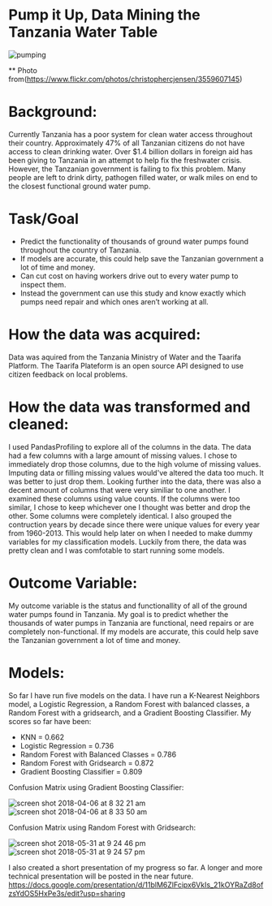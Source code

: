 # Pump it Up, Data Mining the Tanzania Water Table

![pumping](https://user-images.githubusercontent.com/35437820/38469963-9c9f9da4-3b2a-11e8-8e20-78438207577d.jpg)

** Photo from(https://www.flickr.com/photos/christophercjensen/3559607145)

# Background:

Currently Tanzania has a poor system for clean water access throughout their country. Approximately 47% of all Tanzanian citizens do not have access to clean drinking water. Over $1.4 billion dollars in foreign aid has been giving to Tanzania in an attempt to help fix the freshwater crisis. However, the Tanzanian government is failing to fix this problem. Many people are left to drink dirty, pathogen filled water, or walk miles on end to the closest functional ground water pump. 

# Task/Goal

- Predict the functionality of thousands of ground water pumps found throughout the country of Tanzania. 
- If models are accurate, this could help save the Tanzanian government a lot of time and money.
- Can cut cost on having workers drive out to every water pump to inspect them.
- Instead the government can use this study and know exactly which pumps need repair and which ones aren’t working at all. 

# How the data was acquired:

Data was aquired from the Tanzania Ministry of Water and the Taarifa Platform. The Taarifa Plateform is an open source API 
designed to use citizen feedback on local problems. 

# How the data was transformed and cleaned:

I used PandasProfiling to explore all of the columns in the data. The data had a few columns with a large amount of missing 
values. I chose to immediately drop those columns, due to the high volume of missing values. Imputing data or filling 
missing values would've altered the data too much. It was better to just drop them. Looking further into the data, there was 
also a decent amount of columns that were very similiar to one another. I examined these columns using value counts. If the 
columns were too similar, I chose to keep whichever one I thought was better and drop the other. Some columns were completely identical. I also grouped the contruction years by decade since there were unique values for every year from 1960-2013. This would help later on when I needed to make  dummy variables for my classification models. Luckily from there, the data was pretty clean and I was comfotable to start running some models. 

# Outcome Variable:

My outcome variable is the status and functionallity of all of the ground water pumps found in Tanzania. My goal is to predict 
whether the thousands of water pumps in Tanzania are functional, need repairs or are completely non-functional. If my 
models are accurate, this could help save the Tanzanian government a lot of time and money.

# Models:

So far I have run five models on the data. I have run a K-Nearest Neighbors model, a Logistic Regression, a Random Forest with balanced classes, a Random Forest with a gridsearch, and a Gradient Boosting Classifier. My scores so far have been:

- KNN = 0.662
- Logistic Regression = 0.736
- Random Forest with Balanced Classes = 0.786  
- Random Forest with Gridsearch = 0.872  
- Gradient Boosting Classifier = 0.809

Confusion Matrix using Gradient Boosting Classifier:

![screen shot 2018-04-06 at 8 32 21 am](https://user-images.githubusercontent.com/35437820/38469726-73328790-3b27-11e8-99a6-bc3344e59a00.png)
![screen shot 2018-04-06 at 8 33 50 am](https://user-images.githubusercontent.com/35437820/38469868-6c016796-3b29-11e8-9c41-3e66851dc129.png)

Confusion Matrix using Random Forest with Gridsearch:

![screen shot 2018-05-31 at 9 24 46 pm](https://user-images.githubusercontent.com/35437820/40816138-2cf6a75e-6519-11e8-9bb1-16aab189b190.png)
![screen shot 2018-05-31 at 9 24 57 pm](https://user-images.githubusercontent.com/35437820/40816197-85ff6160-6519-11e8-85ad-27fde64fd1ba.png)



I also created a short presentation of my progress so far. A longer and more technical presentation will be posted in the near future.  
https://docs.google.com/presentation/d/11blM6ZlFcipx6VkIs_21kOYRaZd8ofzsYdOS5HxPe3s/edit?usp=sharing

